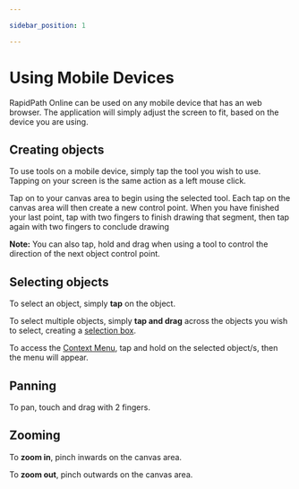 ```yaml
---

sidebar_position: 1

---
```

# Using Mobile Devices

RapidPath Online can be used on any mobile device that has an web browser. The application will simply adjust the screen to fit, based on the device you are using.

## Creating objects

To use tools on a mobile device, simply tap the tool you wish to use. Tapping on your screen is the same action as a left mouse click.

Tap on to your canvas area to begin using the selected tool. Each tap on the canvas area will then create a new control point. When you have finished your last point, tap with two fingers to finish drawing that segment, then tap again with two fingers to conclude drawing

**Note:** You can also tap, hold and drag when using a tool to control the direction of the next object control point.

## Selecting objects

To select an object, simply **tap** on the object.

To select multiple objects, simply **tap and drag** across the objects you wish to select, creating a [selection box](/docs/rapid-path-online/rapidpath-online-workspace/select-tool.md).

To access the [Context Menu](/docs/rapid-path-online/rapidpath-online-basics/context-menu.md), tap and hold on the selected object/s, then the menu will appear.

## Panning

To pan, touch and drag with 2 fingers.

## Zooming

To **zoom in**, pinch inwards on the canvas area.

To **zoom out**, pinch outwards on the canvas area.
